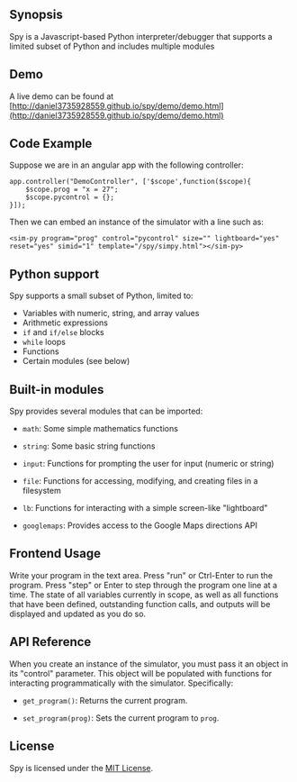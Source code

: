 ## Synopsis

Spy is a Javascript-based Python interpreter/debugger that supports a limited
subset of Python and includes multiple modules

## Demo

A live demo can be found at 
[http://daniel3735928559.github.io/spy/demo/demo.html](http://daniel3735928559.github.io/spy/demo/demo.html)

## Code Example

Suppose we are in an angular app with the following controller:

```
app.controller("DemoController", ['$scope',function($scope){
    $scope.prog = "x = 27";
    $scope.pycontrol = {};
}]);
```

Then we can embed an instance of the simulator with a line such as: 

```
<sim-py program="prog" control="pycontrol" size="" lightboard="yes" reset="yes" simid="1" template="/spy/simpy.html"></sim-py>
```

## Python support

Spy supports a small subset of Python, limited to:

* Variables with numeric, string, and array values
* Arithmetic expressions
* `if` and `if/else` blocks
* `while` loops
* Functions
* Certain modules (see below)

## Built-in modules

Spy provides several modules that can be imported:

* `math`: Some simple mathematics functions

* `string`: Some basic string functions

* `input`: Functions for prompting the user for input (numeric or string)

* `file`: Functions for accessing, modifying, and creating files in a filesystem

* `lb`: Functions for interacting with a simple screen-like "lightboard"

* `googlemaps`: Provides access to the Google Maps directions API

## Frontend Usage

Write your program in the text area.  Press "run" or Ctrl-Enter to run
the program.  Press "step" or Enter to step through the program one
line at a time.  The state of all variables currently in scope, as
well as all functions that have been defined, outstanding function
calls, and outputs will be displayed and updated as you do so.

## API Reference

When you create an instance of the simulator, you must pass it an
object in its "control" parameter.  This object will be populated with
functions for interacting programmatically with the simulator.
Specifically:

* `get_program()`: Returns the current program.

* `set_program(prog)`: Sets the current program to `prog`.  

## License

Spy is licensed under the [MIT License](http://opensource.org/licenses/MIT).
